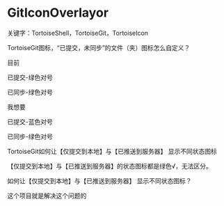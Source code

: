 # GitIconOverlayor

关键字：TortoiseShell，TortoiseGit，TortoiseIcon



TortoiseGit图标，“已提交，未同步”的文件（夹）图标怎么自定义？



目前

已提交-绿色对号

已同步-绿色对号



我想要

已提交-蓝色对号

已同步-绿色对号



TortoiseGit如何让【仅提交到本地】与【已推送到服务器】 显示不同状态图标

【仅提交到本地】与【已推送到服务器】的状态图标都是绿色√，无法区分。

如何让【仅提交到本地】与【已推送到服务器】 显示不同状态图标？



这个项目就是解决这个问题的